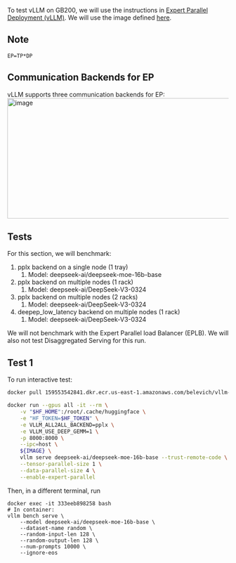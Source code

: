 To test vLLM on GB200, we will use the instructions in [Expert Parallel Deployment (vLLM)](https://docs.vllm.ai/en/latest/serving/expert_parallel_deployment.html#single-node-deployment).
We will use the image defined [here](https://github.com/pbelevich/vllm-ep/blob/main/vllm-ep.Dockerfile).

## Note
```
EP=TP*DP
```

## Communication Backends for EP
vLLM supports three communication backends for EP:
<img width="764" height="274" alt="image" src="https://github.com/user-attachments/assets/7dc0a088-ce99-4ba0-96ff-1fba39bf6f02" />

## Tests
For this section, we will benchmark:
1. pplx backend on a single node (1 tray)
    1. Model: deepseek-ai/deepseek-moe-16b-base
2. pplx backend on multiple nodes (1 rack)
    1. Model: deepseek-ai/DeepSeek-V3-0324
3. pplx backend on multiple nodes (2 racks)
    1. Model: deepseek-ai/DeepSeek-V3-0324
4. deepep_low_latency  backend on multiple nodes (1 rack)
    1. Model: deepseek-ai/DeepSeek-V3-0324

We will not benchmark with the Expert Parallel load Balancer (EPLB). We will also not test Disaggregated Serving for this run. 

## Test 1

To run interactive test:
```bash
docker pull 159553542841.dkr.ecr.us-east-1.amazonaws.com/belevich/vllm-ep:latest

docker run --gpus all -it --rm \
    -v "$HF_HOME":/root/.cache/huggingface \
    -e "HF_TOKEN=$HF_TOKEN" \
    -e VLLM_ALL2ALL_BACKEND=pplx \
    -e VLLM_USE_DEEP_GEMM=1 \
    -p 8000:8000 \
    --ipc=host \
    ${IMAGE} \
    vllm serve deepseek-ai/deepseek-moe-16b-base --trust-remote-code \
    --tensor-parallel-size 1 \
    --data-parallel-size 4 \
    --enable-expert-parallel 
```

Then, in a different terminal, run
```
docker exec -it 333eeb898258 bash
# In container:
vllm bench serve \
    --model deepseek-ai/deepseek-moe-16b-base \            
    --dataset-name random \
    --random-input-len 128 \
    --random-output-len 128 \
    --num-prompts 10000 \
    --ignore-eos
```
